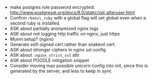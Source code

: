 - make postgres role password encrypted:
  http://www.postgresql.org/docs/8.0/static/sql-alteruser.html
- Confirm `rbenv\_ruby` with a global flag will set global even
  when a second ruby is installed.
- ASK about partially anonymized nginx logs
- ASK about not logging http traffic on nginx, just https
- Munin setup? (nginx)
- Generate self-signed cert rather than snakeoil cert.
- ASK about stronger ciphers in nginx ssl config
- ASK about `:nginx_strict_ssl` attr
- ASK about POODLE mitigation snippet
- Consider moving max possible unicorn config into init, since this is
  generated by the server, and less to keep in sync
